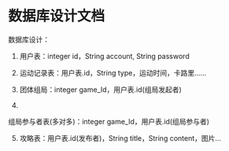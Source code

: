 # 数据库设计文档

数据库设计：

1. 用户表：integer id，String account, String password 

2. 运动记录表：用户表.id，String type，运动时间，卡路里......

3. 团体组局：integer game_Id，用户表.id(组局发起者)

4. 
组局参与者表(多对多)：integer game_Id，用户表.id(组局参与者)

5. 攻略表：用户表.id(发布者)，String title，String content，图片...
